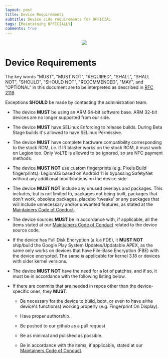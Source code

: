 ```yaml
---
layout: post
title: Device Requirements
subtitle: Device side requirements for OFFICIAL
tags: [Maintaining OFFICIALLY]
comments: true
---
```


<p align="center">
<img  src="https://i.imgur.com/6qCMrc2.png">
</p>

# Device Requirements

The key words "MUST", "MUST NOT", "REQUIRED", "SHALL", "SHALL NOT", "SHOULD", "SHOULD NOT", "RECOMMENDED",  "MAY", and "OPTIONAL" in this document are to be interpreted as described in [RFC 2119](https://tools.ietf.org/html/rfc2119).

Exceptions **SHOULD** be made by contacting the administration team.

- The device **MUST** be using an ARM 64-bit software base. ARM 32-bit devices are no longer supported from our side.

- The device **MUST** have SELinux Enforcing to release builds. During Beta Stage builds it's allowed to have SELinux Permissive.

- The device **MUST** have complete hardware compatibility corresponding to the stock ROM, i.e. if IR blaster works on the stock ROM, it must work on Legion too. Only VoLTE is allowed to be ignored, so are NFC payment methods.

- The device **MUST NOT** use custom fingerprints (e.g. Pixels Build fingerprints). LegionOS based on Android 11 is bypassing SafetyNet without any additional modifications on the device side.

- The device **MUST NOT** include any unused overlays and packages. This includes, but is not limited to, packages not being built, packages that don't work, obsolete packages, placebo 'tweaks' or any packages that will include unnecessary and/or unwanted features, as stated at the [Maintainers Code of Conduct](https://blog.legionos.org/2021-03-30/Codeofconduct).

- The device sources **MUST** be in accordance with, if applicable, all the items stated at our [Maintainers Code of Conduct](https://blog.legionos.org/2021-03-30/Codeofconduct) related to the device source code.

- If the device has Full Disk Encryption (a.k.a FDE), it **MUST NOT** ship/build the Google Play System Updates/Updatable APEX, as the same only works on devices that have File-Base Encryption (FBE) with the device encrypted. The same is applicable for kernel 3.18 or devices with older kernel versions.

- The device **MUST NOT** have the need for a lot of patches, and if so, it must be in accordance with the following listing below.

- If there are commits that are needed in repos other than the device-specific ones, they **MUST**:

  - Be necessary for the device to build, boot, or even to have a/the device's function(s) working properly (e.g. Fingerprint On Display).

  - Have proper authorship.

  - Be pushed to our github as a pull request

  - Be as minimal and polished as possible.

  - Be in accordance with the items, if applicable, stated at our [Maintainers Code of Conduct](https://blog.legionos.org/2021-03-30/Codeofconduct).
